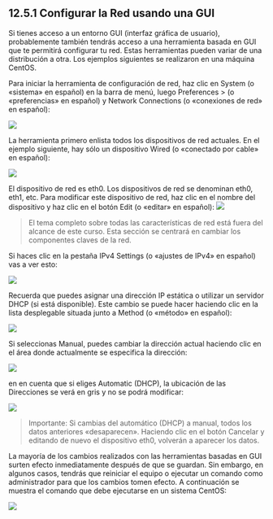 ## 12.5.1 Configurar la Red usando una GUI
Si tienes acceso a un entorno GUI (interfaz gráfica de usuario), probablemente también tendrás acceso a una herramienta basada en GUI que te permitirá configurar tu red. Estas herramientas pueden variar de una distribución a otra. Los ejemplos siguientes se realizaron en una máquina CentOS.

Para iniciar la herramienta de configuración de red, haz clic en System (o «sistema» en español) en la barra de menú, luego Preferences > (o «preferencias» en español) y Network Connections (o «conexiones de red» en español):

![](https://ndg-content-dev.s3.amazonaws.com/media/images/12.6.1_1.png)

La herramienta primero enlista todos los dispositivos de red actuales. En el ejemplo siguiente, hay sólo un dispositivo Wired (o «conectado por cable» en español):

![](https://ndg-content-dev.s3.amazonaws.com/media/images/12.6.1_2.png)

El dispositivo de red es eth0. Los dispositivos de red se denominan eth0, eth1, etc. Para modificar este dispositivo de red, haz clic en el nombre del dispositivo y haz clic en el botón Edit (o «editar» en español):
![](https://ndg-content-dev.s3.amazonaws.com/media/images/12.6.1_3.png)

>El tema completo sobre todas las características de red está fuera del alcance de este curso. Esta sección se centrará en cambiar los componentes claves de la red.

Si haces clic en la pestaña IPv4 Settings (o «ajustes de IPv4» en español) vas a ver esto:

![](https://ndg-content-dev.s3.amazonaws.com/media/images/12.6.1_4.png)

Recuerda que puedes asignar una dirección IP estática o utilizar un servidor DHCP (si está disponible). Este cambio se puede hacer haciendo clic en la lista desplegable situada junto a Method (o «método» en español):

![](https://ndg-content-dev.s3.amazonaws.com/media/images/12.6.1_5.png)

Si seleccionas Manual, puedes cambiar la dirección actual haciendo clic en el área donde actualmente se especifica la dirección:

![](https://ndg-content-dev.s3.amazonaws.com/media/images/12.6.1_6.png)

en en cuenta que si eliges Automatic (DHCP), la ubicación de las Direcciones se verá en gris y no se podrá modificar:

![](https://ndg-content-dev.s3.amazonaws.com/media/images/12.6.1_7.png)

>Importante: Si cambias del automático (DHCP) a manual, todos los datos anteriores «desaparecen». Haciendo clic en el botón Cancelar y editando de nuevo el dispositivo eth0, volverán a aparecer los datos.

La mayoría de los cambios realizados con las herramientas basadas en GUI surten efecto inmediatamente después de que se guardan. Sin embargo, en algunos casos, tendrás que reiniciar el equipo o ejecutar un comando como administrador para que los cambios tomen efecto. A continuación se muestra el comando que debe ejecutarse en un sistema CentOS:

![](https://ndg-content-dev.s3.amazonaws.com/media/images/12.6.1_8.png)
